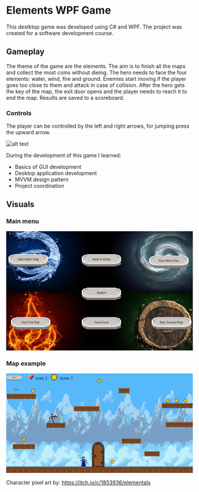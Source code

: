 # Elements WPF Game

This destktop game was developed using C# and WPF. The project was created for a software development course.

## Gameplay
The theme of the game are the elements. The aim is to finish all the maps and collect the most coins without dieing. The hero needs to face the four elements: water, wind, fire and ground.
Enemies start moving if the player goes too close to them and attack in case of collision. After the hero gets the key of the map, the exit door opens and the player needs to reach it to end the map.
Results are saved to a scoreboard.

### Controls
The player can be controlled by the left and right arrows, for jumping press the upward arrow. 


![alt text](https://github.com/fruzsinapapp/WPF_elements_game/blob/main/Readme/gameplay.gif?raw=true)

During the development of this game I learned:
- Basics of GUI development
- Desktop application development
- MVVM design pattern
- Project coordination

## Visuals

### Main menu
![alt text](https://github.com/fruzsinapapp/WPF_elements_game/blob/main/Readme/menu.png?raw=true)

### Map example
![alt text](https://github.com/fruzsinapapp/WPF_elements_game/blob/main/Readme/water_map.png?raw=true)

Character pixel art by: https://itch.io/c/1853936/elementals